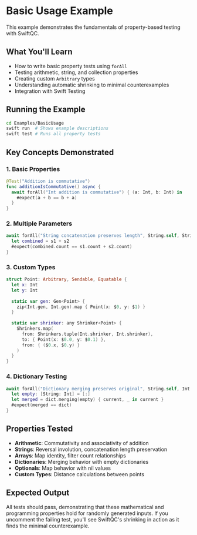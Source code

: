 # Basic Usage Example

This example demonstrates the fundamentals of property-based testing with SwiftQC.

## What You'll Learn

- How to write basic property tests using `forAll`
- Testing arithmetic, string, and collection properties
- Creating custom `Arbitrary` types
- Understanding automatic shrinking to minimal counterexamples
- Integration with Swift Testing

## Running the Example

```bash
cd Examples/BasicUsage
swift run  # Shows example descriptions
swift test # Runs all property tests
```

## Key Concepts Demonstrated

### 1. Basic Properties
```swift
@Test("Addition is commutative")
func additionIsCommutative() async {
  await forAll("Int addition is commutative") { (a: Int, b: Int) in
    #expect(a + b == b + a)
  }
}
```

### 2. Multiple Parameters
```swift
await forAll("String concatenation preserves length", String.self, String.self) { (s1: String, s2: String) in
  let combined = s1 + s2
  #expect(combined.count == s1.count + s2.count)
}
```

### 3. Custom Types
```swift
struct Point: Arbitrary, Sendable, Equatable {
  let x: Int
  let y: Int
  
  static var gen: Gen<Point> {
    zip(Int.gen, Int.gen).map { Point(x: $0, y: $1) }
  }
  
  static var shrinker: any Shrinker<Point> {
    Shrinkers.map(
      from: Shrinkers.tuple(Int.shrinker, Int.shrinker),
      to: { Point(x: $0.0, y: $0.1) },
      from: { ($0.x, $0.y) }
    )
  }
}
```

### 4. Dictionary Testing
```swift
await forAll("Dictionary merging preserves original", String.self, Int.self, forDictionary: true) { (dict: [String: Int]) in
  let empty: [String: Int] = [:]
  let merged = dict.merging(empty) { current, _ in current }
  #expect(merged == dict)
}
```

## Properties Tested

- **Arithmetic**: Commutativity and associativity of addition
- **Strings**: Reversal involution, concatenation length preservation
- **Arrays**: Map identity, filter count relationships
- **Dictionaries**: Merging behavior with empty dictionaries
- **Optionals**: Map behavior with nil values
- **Custom Types**: Distance calculations between points

## Expected Output

All tests should pass, demonstrating that these mathematical and programming properties hold for randomly generated inputs. If you uncomment the failing test, you'll see SwiftQC's shrinking in action as it finds the minimal counterexample.